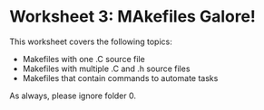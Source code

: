 # Worksheet 3: MAkefiles Galore!

This worksheet covers the following topics:
* Makefiles with one .C source file
* Makefiles with multiple .C and .h source files
* Makefiles that contain commands to automate tasks

As always, please ignore folder 0.